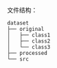 文件结构：

```text
dataset
├── original
│   ├── class1
│   ├── class2
│   └── class3
├── processed
└── src
```